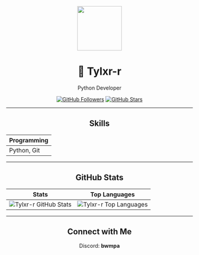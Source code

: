 <div align="center">

<!-- Profile Image / Banner -->
<img width="120" src="https://raw.githubusercontent.com/Tylxr-r/Tylxr-r/main/assets/banner.png" />

<h1>🖤 Tylxr-r</h1>
<p>Python Developer</p>

<!-- GitHub Stats / Followers -->
[![GitHub Followers](https://img.shields.io/github/followers/Tylxr-r?label=Follow&style=social)](https://github.com/Tylxr-r)
[![GitHub Stars](https://img.shields.io/github/stars/Tylxr-r?style=social)](https://github.com/Tylxr-r)

</div>

---

<div align="center">

<h2>Skills</h2>

| Programming |
| ----------- |
| Python, Git |

</div>

---

<div align="center">

<h2>GitHub Stats</h2>

| Stats | Top Languages |
| ----- | ------------- |
| ![Tylxr-r GitHub Stats](https://github-readme-stats.vercel.app/api?username=Tylxr-r&show_icons=true&hide_title=true&hide=prs&theme=graywhite&hide_border=true) | ![Tylxr-r Top Languages](https://github-readme-stats.vercel.app/api/top-langs/?username=Tylxr-r&layout=compact&theme=graywhite&hide_border=true) |

</div>

---

<div align="center">

<h2>Connect with Me</h2>
Discord: <strong>bwmpa</strong>

</div>

